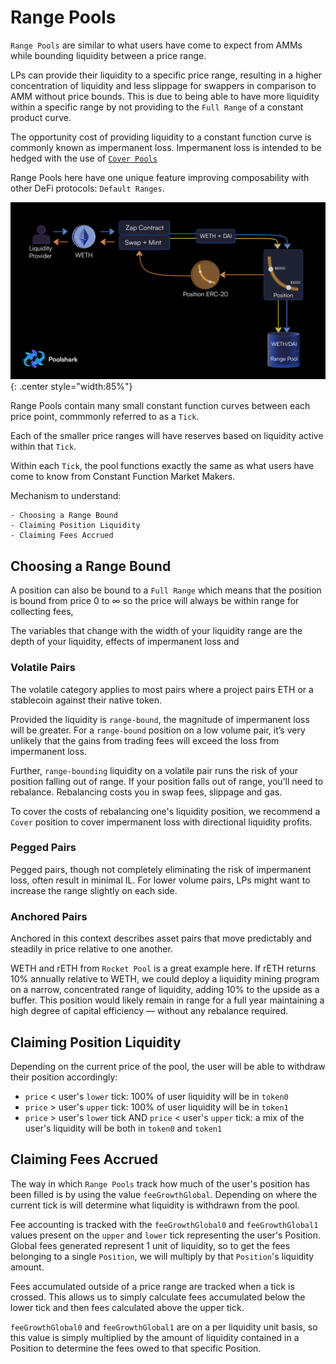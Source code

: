 # Range Pools
<!-- Price Position with split buy/sell side -->
`Range Pools` are similar to what users have come to expect from AMMs while bounding liquidity between a price range.

LPs can provide their liquidity to a specific price range, resulting in a higher concentration of liquidity and less slippage for swappers in comparison to AMM without price bounds. This is due to being able to have more liquidity within a specific range by not providing to the `Full Range` of a constant product curve.

The opportunity cost of providing liquidity to a constant function curve is commonly known as impermanent loss. Impermanent loss is intended to be hedged with the use of [`Cover Pools`](cover-pools)

Range Pools here have one unique feature improving composability with other DeFi protocols: `Default Ranges`. 

![Fungible Range Pool Positions](range-pool-erc20.png){: .center style="width:85%"}

Range Pools contain many small constant function curves between each price point, commmonly referred to as a `Tick`. 

Each of the smaller price ranges will have reserves based on liquidity active within that `Tick`. 

Within each `Tick`, the pool functions exactly the same as what users have come to know from Constant Function Market Makers.

Mechanism to understand:
```
- Choosing a Range Bound
- Claiming Position Liquidity
- Claiming Fees Accrued
```
## Choosing a Range Bound

A position can also be bound to a `Full Range` which means that the position is bound from price 0 to ∞ so the price will always be within range for collecting fees,

The variables that change with the width of your liquidity range are the depth of your liquidity, effects of impermanent loss and 

### Volatile Pairs

The volatile category applies to most pairs where a project pairs ETH or a stablecoin against their native token.

Provided the liquidity is `range-bound`, the magnitude of impermanent loss will be greater. For a `range-bound` position on a low volume pair, it’s very unlikely that the gains from trading fees will exceed the loss from impermanent loss.

Further, `range-bounding` liquidity on a volatile pair runs the risk of your position falling out of range. If your position falls out of range, you’ll need to rebalance. Rebalancing costs you in swap fees, slippage and gas.

To cover the costs of rebalancing one's liquidity position, we recommend a `Cover` position to cover impermanent loss with directional liquidity profits.

### Pegged Pairs

Pegged pairs, though not completely eliminating the risk of impermanent loss, often result in minimal IL. For lower volume pairs, LPs might want to increase the range slightly on each side.

### Anchored Pairs

Anchored in this context describes asset pairs that move predictably and steadily in price relative to one another.

WETH and rETH from `Rocket Pool` is a great example here. If rETH returns 10% annually relative to WETH, we could deploy a liquidity mining program on a narrow, concentrated range of liquidity, adding 10% to the upside as a buffer. This position would likely remain in range for a full year maintaining a high degree of capital efficiency — without any rebalance required.

## Claiming Position Liquidity

Depending on the current price of the pool, the user will be able to withdraw their position accordingly:

* `price` < user's `lower` tick: 100% of user liquidity will be in `token0`
* `price` > user's `upper` tick: 100% of user liquidity will be in `token1`
* `price` > user's `lower` tick AND `price` < user's `upper` tick: a mix of the user's liquidity will be both in `token0` and `token1`

## Claiming Fees Accrued

The way in which `Range Pools` track how much of the user's position has been filled is by using the value `feeGrowthGlobal`. Depending on where the current tick is will determine what liquidity is withdrawn from the pool.

Fee accounting is tracked with the `feeGrowthGlobal0` and `feeGrowthGlobal1` values present on the `upper` and `lower` tick representing the user's Position. Global fees generated represent 1 unit of liquidity, so to get the fees belonging to a single `Position`, we will multiply by that `Position`'s liquidity amount. 

Fees accumulated outside of a price range are tracked when a tick is crossed. This allows us to simply calculate fees accumulated below the lower tick and then fees calculated above the upper tick.

`feeGrowthGlobal0` and `feeGrowthGlobal1` are on a per liquidity unit basis, so this value is simply multiplied by the amount of liquidity contained in a Position to determine the fees owed to that specific Position.


<br/><br/><br/>